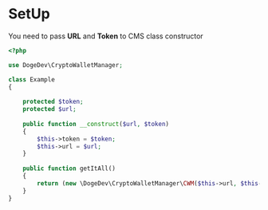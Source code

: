 # SetUp

You need to pass **URL** and **Token** to CMS class constructor

```php
<?php

use DogeDev\CryptoWalletManager;

class Example 
{
    
    protected $token;
    protected $url;
    
    public function __construct($url, $token) 
    {
        $this->token = $token;    
        $this->url = $url;    
    }
    
    public function getItAll()
    {
        return (new \DogeDev\CryptoWalletManager\CWM($this->url, $this->token))->getAccounts();        
    }   
}
```